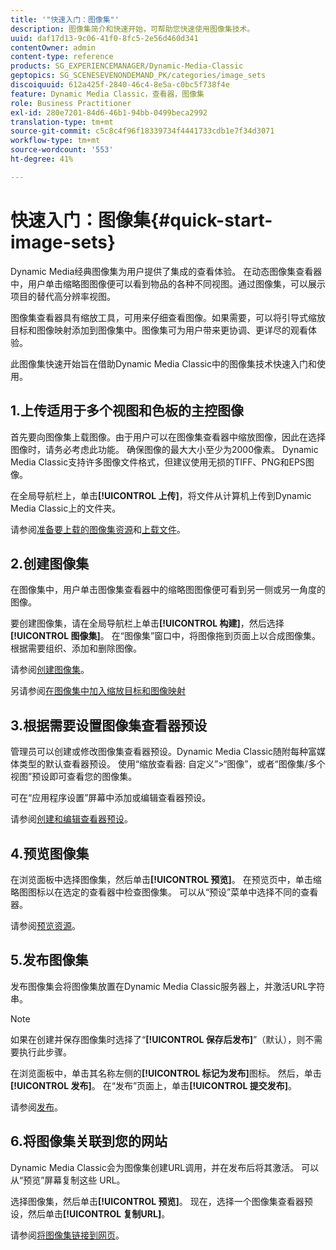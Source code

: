```yaml
---
title: '"快速入门：图像集"'
description: 图像集简介和快速开始，可帮助您快速使用图像集技术。
uuid: daf17d13-9c06-41f0-8fc5-2e56d460d341
contentOwner: admin
content-type: reference
products: SG_EXPERIENCEMANAGER/Dynamic-Media-Classic
geptopics: SG_SCENESEVENONDEMAND_PK/categories/image_sets
discoiquuid: 612a425f-2840-46c4-8e5a-c0bc5f738f4e
feature: Dynamic Media Classic，查看器，图像集
role: Business Practitioner
exl-id: 280e7201-84d6-46b1-94bb-0499beca2992
translation-type: tm+mt
source-git-commit: c5c8c4f96f18339734f4441733cdb1e7f34d3071
workflow-type: tm+mt
source-wordcount: '553'
ht-degree: 41%

---
```


# 快速入门：图像集{#quick-start-image-sets}

Dynamic Media经典图像集为用户提供了集成的查看体验。 在动态图像集查看器中，用户单击缩略图图像便可以看到物品的各种不同视图。通过图像集，可以展示项目的替代高分辨率视图。

图像集查看器具有缩放工具，可用来仔细查看图像。如果需要，可以将引导式缩放目标和图像映射添加到图像集中。图像集可为用户带来更协调、更详尽的观看体验。

此图像集快速开始旨在借助Dynamic Media Classic中的图像集技术快速入门和使用。

## 1.上传适用于多个视图和色板的主控图像

首先要向图像集上载图像。由于用户可以在图像集查看器中缩放图像，因此在选择图像时，请务必考虑此功能。 确保图像的最大大小至少为2000像素。 Dynamic Media Classic支持许多图像文件格式，但建议使用无损的TIFF、PNG和EPS图像。

在全局导航栏上，单击&#x200B;**[!UICONTROL 上传]**，将文件从计算机上传到Dynamic Media Classic上的文件夹。

请参阅[准备要上载的图像集资源](preparing-image-set-assets-upload.md#preparing-image-set-assets-for-upload)和[上载文件](uploading-files.md#uploading-your-files)。

## 2.创建图像集

在图像集中，用户单击图像集查看器中的缩略图图像便可看到另一侧或另一角度的图像。

要创建图像集，请在全局导航栏上单击&#x200B;**[!UICONTROL 构建]**，然后选择&#x200B;**[!UICONTROL 图像集]**。 在“图像集”窗口中，将图像拖到页面上以合成图像集。 根据需要组织、添加和删除图像。

请参阅[创建图像集](creating-image-set.md#creating-an-image-set)。

另请参阅[在图像集中加入缩放目标和图像映射](including-zoom-targets-image-maps.md#including-zoom-targets-and-image-maps-in-image-sets)

## 3.根据需要设置图像集查看器预设

管理员可以创建或修改图像集查看器预设。Dynamic Media Classic随附每种富媒体类型的默认查看器预设。 使用“缩放查看器: 自定义”>“图像”，或者“图像集/多个视图”预设即可查看您的图像集。

可在“应用程序设置”屏幕中添加或编辑查看器预设。

请参阅[创建和编辑查看器预设](application-setup.md#adding-and-editing-viewer-presets)。

## 4.预览图像集

在浏览面板中选择图像集，然后单击&#x200B;**[!UICONTROL 预览]**。 在预览页中，单击缩略图图标以在选定的查看器中检查图像集。 可以从“预设”菜单中选择不同的查看器。

请参阅[预览资源](previewing-asset.md#previewing-an-asset)。

## 5.发布图像集

发布图像集会将图像集放置在Dynamic Media Classic服务器上，并激活URL字符串。

>[!NOTE]
>
>如果在创建并保存图像集时选择了“**[!UICONTROL 保存后发布]**”（默认），则不需要执行此步骤。

在浏览面板中，单击其名称左侧的&#x200B;**[!UICONTROL 标记为发布]**&#x200B;图标。 然后，单击&#x200B;**[!UICONTROL 发布]**。 在“发布”页面上，单击&#x200B;**[!UICONTROL 提交发布]**。

请参阅[发布](publishing-files.md#publishing-files)。

## 6.将图像集关联到您的网站

Dynamic Media Classic会为图像集创建URL调用，并在发布后将其激活。 可以从“预览”屏幕复制这些 URL。

选择图像集，然后单击&#x200B;**[!UICONTROL 预览]**。 现在，选择一个图像集查看器预设，然后单击&#x200B;**[!UICONTROL 复制URL]**。

请参阅[将图像集链接到网页](linking-image-set-web-page.md#linking-an-image-set-to-a-web-page)。
